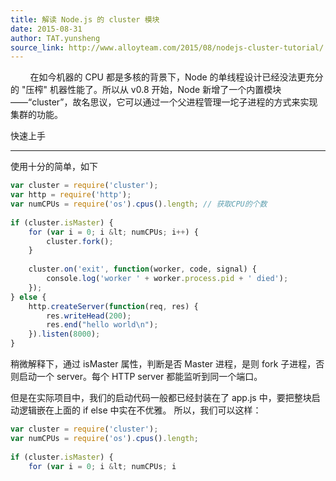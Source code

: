 ```yaml
---
title: 解读 Node.js 的 cluster 模块
date: 2015-08-31
author: TAT.yunsheng
source_link: http://www.alloyteam.com/2015/08/nodejs-cluster-tutorial/
---
```


<!-- {% raw %} - for jekyll -->

        在如今机器的 CPU 都是多核的背景下，Node 的单线程设计已经没法更充分的 "压榨" 机器性能了。所以从 v0.8 开始，Node 新增了一个内置模块 ——“cluster”，故名思议，它可以通过一个父进程管理一坨子进程的方式来实现集群的功能。

快速上手  

* * *

使用十分的简单，如下

```javascript
var cluster = require('cluster');
var http = require('http');
var numCPUs = require('os').cpus().length; // 获取CPU的个数
 
if (cluster.isMaster) {
    for (var i = 0; i &lt; numCPUs; i++) {
        cluster.fork();
    }
 
    cluster.on('exit', function(worker, code, signal) {
        console.log('worker ' + worker.process.pid + ' died');
    });
} else {
    http.createServer(function(req, res) {
        res.writeHead(200);
        res.end("hello world\n");
    }).listen(8000);
}
```

稍微解释下，通过 isMaster 属性，判断是否 Master 进程，是则 fork 子进程，否则启动一个 server。每个 HTTP server 都能监听到同一个端口。

但是在实际项目中，我们的启动代码一般都已经封装在了 app.js 中，要把整块启动逻辑嵌在上面的 if else 中实在不优雅。 所以，我们可以这样：

```javascript
var cluster = require('cluster');
var numCPUs = require('os').cpus().length;
 
if (cluster.isMaster) {
    for (var i = 0; i &lt; numCPUs; i
```


<!-- {% endraw %} - for jekyll -->